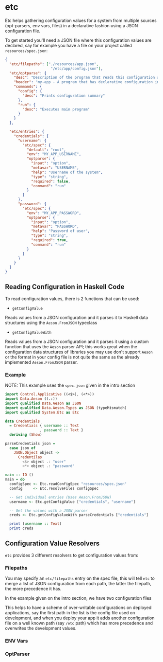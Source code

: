 # etc

Etc helps gathering configuration values for a system from multiple sources
(opt-parsers, env vars, files) in a declarative fashion using a JSON
configuration file.

To get started you'll need a JSON file where this configuration values are
declared, say for example you have a file on your project called
`resources/spec.json`:

```json
{
  "etc/filepaths": ["./resources/app.json",
                     "/etc/app/config.json"],
  "etc/optparse": {
    "desc": "Description of the program that reads this configuration spec",
    "header": "my-app - A program that has declarative configuration input",
    "commands": {
      "config": {
        "desc": "Prints configuration summary"
      },
      "run": {
        "desc": "Executes main program"
      }
    }
  },

  "etc/entries": {
    "credentials": {
      "username": {
        "etc/spec": {
          "default": "root",
          "env": "MY_APP_USERNAME",
          "optparse": {
            "input": "option",
            "metavar": "USERNAME",
            "help": "Username of the system",
            "type": "string",
            "required": false,
            "command": "run"
          }
        }
      },
      "password": {
        "etc/spec": {
          "env": "MY_APP_PASSWORD",
          "optparse": {
            "input": "option",
            "metavar": "PASSWORD",
            "help": "Password of user",
            "type": "string",
            "required": true,
            "command": "run"
          }
        }
      }
    }
  }
}
```

## Reading Configuration in Haskell Code

To read configuration values, there is 2 functions that can be used:

* `getConfigValue`

Reads values from a JSON configuration and it parses it
to Haskell data structures using the `Aeson.FromJSON` typeclass

* `getConfigValueWith`

Reads values from a JSON configuration and it parses it using a custom function
that uses the `Aeson` parser API; this works great when the configuration data
structures of libraries you may use don't support `Aeson` or the format in your
config file is not quite the same as the already implemented `Aeson.FromJSON`
parser.

### Example

NOTE: This example uses the `spec.json` given in the intro section

```haskell
import Control.Applicative ((<$>), (<*>))
import Data.Aeson ((.:))
import qualified Data.Aeson as JSON
import qualified Data.Aeson.Types as JSON (typeMismatch)
import qualified System.Etc as Etc

data Credentials
  = Credentials { username :: Text
                , password :: Text }
  deriving (Show)

parseCredentials json =
  case json of
    JSON.Object object ->
      Credentilas
        <$> object .: "user"
        <*> object .: "password"

main :: IO ()
main = do
  configSpec <- Etc.readConfigSpec "resources/spec.json"
  config     <- Etc.resolveFiles configSpec

  -- Get individual entries (Uses Aeson.FromJSON)
  username <- Etc.getConfigValue ["credentials", "username"]

  -- Get the values with a JSON parser
  creds <- Etc.getConfigValueWith parseCredentials ["credentials"]

  print (username :: Text)
  print creds
```

## Configuration Value Resolvers

`etc` provides 3 different resolvers to get configuration values from:

### Filepaths

You may specify an `etc/filepaths` entry on the spec file, this will tell `etc`
to merge a list of JSON configuration from each path, the latter the filepath,
the more precedence it has.

In the example given on the intro section, we have two configuration files

This helps to have a scheme of over-writable configurations on deployed
applications, say the first path in the list is the config file used on
development, and when you deploy your app it adds another configuration file on
a well known path (say `/etc` path) which has more precedence and overwrites
the development values.

### ENV Vars

### OptParser
